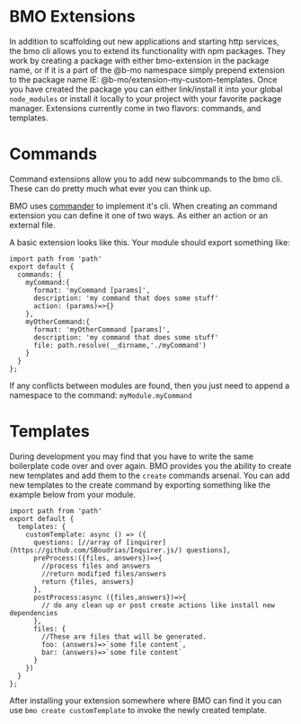 # BMO Extensions

In addition to scaffolding out new applications and starting http services, the bmo cli allows you to
extend its functionality with npm packages.  They work by creating a package with either bmo-extension in the package name, or if it is a part of the @b-mo namespace
simply prepend extension to the package name IE: @b-mo/extension-my-custom-templates. Once you have created the package
you can either link/install it into your global `node_modules` or install it locally to your project with your favorite package manager.
Extensions currently come in two flavors: commands, and templates.

# Commands
Command extensions allow you to add new subcommands to the bmo cli. These can do pretty much what ever you can think up.

BMO uses [commander](https://github.com/tj/commander.js/) to implement it's cli.
When creating an command extension you can define it one of two ways. As either an action or an external file.

A basic extension looks like this. Your module should export something like:

```
import path from 'path'
export default {
  commands: {
    myCommand:{
      format: 'myCommand [params]',
      description: 'my command that does some stuff'
      action: (params)=>{}
    },
    myOtherCommand:{
      format: 'myOtherCommand [params]',
      description: 'my command that does some stuff'
      file: path.resolve(__dirname,'./myCommand')
    }
  }
};
```

If any conflicts between modules are found, then you just need to append a namespace to the command: `myModule.myCommand`

# Templates

During development you may find that you have to write the same boilerplate code over and over again.
BMO provides you the ability to create new templates and add them to the `create` commands arsenal.
You can add new templates to the create command by exporting something like the example below from your module.

```
import path from 'path'
export default {
  templates: {
    customTemplate: async () => ({
      questions: [//array of [inquirer](https://github.com/SBoudrias/Inquirer.js/) questions],
      preProcess:({files, answers})=>{
        //process files and answers
        //return modified files/answers
        return {files, answers}
      },
      postProcess:async ({files,answers})=>{
        // do any clean up or post create actions like install new dependencies
      },
      files: {
        //These are files that will be generated.
        foo: (answers)=>`some file content`,
        bar: (answers)=>`some file content`
      }
    })
  }
};
```
After installing your extension somewhere where BMO can find it you can use `bmo create customTemplate`
to invoke the newly created template.

